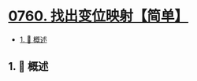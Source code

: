 # [0760. 找出变位映射【简单】](https://github.com/Tdahuyou/TNotes.leetcode/tree/main/notes/0760.%20%E6%89%BE%E5%87%BA%E5%8F%98%E4%BD%8D%E6%98%A0%E5%B0%84%E3%80%90%E7%AE%80%E5%8D%95%E3%80%91)

<!-- region:toc -->

- [1. 📝 概述](#1--概述)

<!-- endregion:toc -->

## 1. 📝 概述
